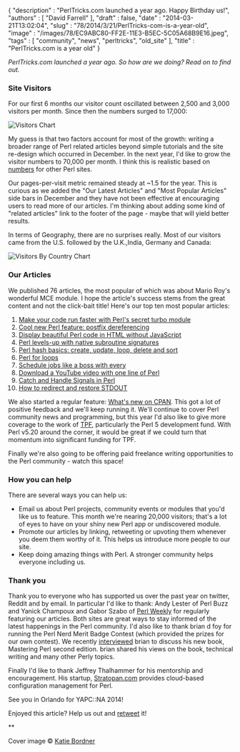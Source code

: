 {
   "description" : "PerlTricks.com launched a year ago. Happy Birthday us!",
   "authors" : [
      "David Farrell"
   ],
   "draft" : false,
   "date" : "2014-03-21T13:02:04",
   "slug" : "78/2014/3/21/PerlTricks-com-is-a-year-old",
   "image" : "/images/78/EC9ABC80-FF2E-11E3-B5EC-5C05A68B9E16.jpeg",
   "tags" : [
      "community",
      "news",
      "perltricks",
      "old_site"
   ],
   "title" : "PerlTricks.com is a year old"
}

*PerlTricks.com launched a year ago. So how are we doing? Read on to find out.*

### Site Visitors

For our first 6 months our visitor count oscillated between 2,500 and 3,000 visitors per month. Since then the numbers surged to 17,000:

![Visitors Chart](/images/78/perltricks_pageviews_13_14.png)

My guess is that two factors account for most of the growth: writing a broader range of Perl related articles beyond simple tutorials and the site re-design which occurred in December. In the next year, I'd like to grow the visitor numbers to 70,000 per month. I think this is realistic based on [numbers](http://szabgab.com/the-popularity-of-perl-in-2013.html) for other Perl sites.

Our pages-per-visit metric remained steady at ~1.5 for the year. This is curious as we added the "Our Latest Articles" and "Most Popular Articles" side bars in December and they have not been effective at encouraging users to read more of our articles. I'm thinking about adding some kind of "related articles" link to the footer of the page - maybe that will yield better results.

In terms of Geography, there are no surprises really. Most of our visitors came from the U.S. followed by the U.K.,India, Germany and Canada:

![Visitors By Country Chart](/images/78/perltricks_visitors_country.png)

### Our Articles

We published 76 articles, the most popular of which was about Mario Roy's wonderful MCE module. I hope the article's success stems from the great content and not the click-bait title! Here's our top ten most popular articles:

1.  [Make your code run faster with Perl's secret turbo module](/article/61/2014/1/21/Make-your-code-run-faster-with-Perl-s-secret-turbo-module)
2.  [Cool new Perl feature: postfix dereferencing](/article/68/2014/2/13/Cool-new-Perl-feature-postfix-dereferencing)
3.  [Display beautiful Perl code in HTML without JavaScript](/article/60/2014/1/13/Display-beautiful-Perl-code-in-HTML-without-JavaScript)
4.  [Perl levels-up with native subroutine signatures](/article/72/2014/2/24/Perl-levels-up-with-native-subroutine-signatures)
5.  [Perl hash basics: create, update, loop, delete and sort](/article/27/2013/6/16/Perl-hash-basics-create-update-loop-delete-and-sort)
6.  [Perl for loops](/article/17/2013/4/12/Perl-for-loops)
7.  [Schedule jobs like a boss with every](/article/55/2013/12/22/Schedule-jobs-like-a-boss-with-every)
8.  [Download a YouTube video with one line of Perl](/article/63/2014/1/26/Download-a-YouTube-video-with-one-line-of-Perl)
9.  [Catch and Handle Signals in Perl](/article/37/2013/8/18/Catch-and-Handle-Signals-in-Perl)
10. [How to redirect and restore STDOUT](/article/45/2013/10/27/How-to-redirect-and-restore-STDOUT)

We also started a regular feature: [What's new on CPAN](http://perltricks.com/article/74/2014/3/3/What-s-new-on-CPAN-February-2014). This got a lot of positive feedback and we'll keep running it. We'll continue to cover Perl community news and programming, but this year I'd also like to give more coverage to the work of [TPF](http://www.perlfoundation.org/), particularly the Perl 5 development fund. With Perl v5.20 around the corner, it would be great if we could turn that momentum into significant funding for TPF.

Finally we're also going to be offering paid freelance writing opportunities to the Perl community - watch this space!

### How you can help

There are several ways you can help us:

-   Email us about Perl projects, community events or modules that you'd like us to feature. This month we're nearing 20,000 visitors; that's a lot of eyes to have on your shiny new Perl app or undiscovered module.
-   Promote our articles by linking, retweeting or upvoting them whenever you deem them worthy of it. This helps us introduce more people to our site.
-   Keep doing amazing things with Perl. A stronger community helps everyone including us.

### Thank you

Thank you to everyone who has supported us over the past year on twitter, Reddit and by email. In particular I'd like to thank: Andy Lester of Perl Buzz and Yanick Champoux and Gabor Szabo of [Perl Weekly](http://perlweekly.com/) for regularly featuring our articles. Both sites are great ways to stay informed of the latest happenings in the Perl community. I'd also like to thank brian d foy for running the Perl Nerd Merit Badge Contest (which provided the prizes for our own contest). We recently [interviewed](http://perltricks.com/article/75/2014/3/6/Perl-master-an-interview-with-brian-d-foy) brian to discuss his new book, Mastering Perl second edition. brian shared his views on the book, technical writing and many other Perly topics.

Finally I'd like to thank Jeffrey Thalhammer for his mentorship and encouragement. His startup, [Stratopan.com](https://stratopan.com/) provides cloud-based configuration management for Perl.

See you in Orlando for YAPC::NA 2014!

Enjoyed this article? Help us out and [retweet](https://twitter.com/intent/tweet?original_referer=http%3A%2F%2Fperltricks.com%2Farticle%2F78%2F2014%2F3%2F21%2FPerlTricks-com-is-a-year-old&text=PerlTricks.com+is+a+year+old&tw_p=tweetbutton&url=http%3A%2F%2Fperltricks.com%2Farticle%2F78%2F2014%2F3%2F21%2FPerlTricks-com-is-a-year-old&via=perltricks) it!

**

Cover image © [Katie Bordner](http://www.flickr.com/photos/24956043@N00/4146448330/in/photolist-7jpCCs-5VK6RQ-5UFrrB-5VGE3r-Lui9q-e3j3Vu-6Y97YT-6YFoaA-6YBmAe-6YFody-vZ6Ty-3mrMDN-7PCJYM-6YdauQ-8ZfsdB-7PCK6e-dvZhLb-5U9Ns9-3KqevR-7ii4Z-8YY3Lh)

